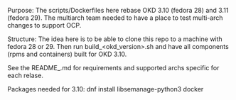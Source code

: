 Purpose:
The scripts/Dockerfiles here rebase OKD 3.10 (fedora 28) and 3.11 (fedora 29). The multiarch team needed to have a place to test multi-arch changes to support OCP.

Structure:
The idea here is to be able to clone this repo to a machine with fedora 28 or 29. Then run build_<okd_version>.sh and have all components (rpms and containers) built for OKD 3.10.

See the README_<OKDVERSION>.md for requirements and supported archs specific for each relase.


Packages needed for 3.10:
dnf install libsemanage-python3 docker

